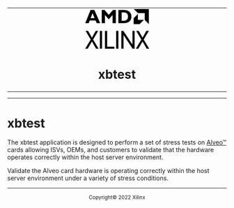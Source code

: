 <table class="sphinxhide" width="100%">
 <tr width="100%">
    <td align="center"><img src="https://raw.githubusercontent.com/Xilinx/Image-Collateral/main/xilinx-logo.png" width="30%"/><h1>xbtest</h1></td>
 </tr>
</table>

<hr/>

# xbtest

The xbtest application is designed to perform a set of stress tests on <a class="reference external" href="https://www.xilinx.com/products/boards-and-kits/alveo.html">Alveo™</a> cards allowing ISVs, OEMs, and customers to validate that the hardware operates correctly within the host server environment.

Validate the Alveo card hardware is operating correctly within the host server environment under a variety of stress conditions.

<hr/>

<p align="center" class="sphinxhide"><sup>Copyright&copy; 2022 Xilinx</sup></p>
